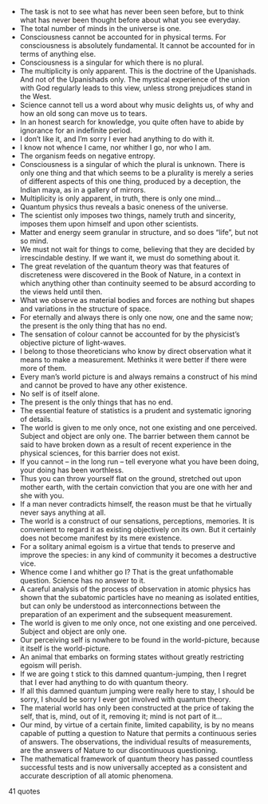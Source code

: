  - The task is not to see what has never been seen before, but to think what has never been thought before about what you see everyday.
 - The total number of minds in the universe is one.
 - Consciousness cannot be accounted for in physical terms. For consciousness is absolutely fundamental. It cannot be accounted for in terms of anything else.
 - Consciousness is a singular for which there is no plural.
 - The multiplicity is only apparent. This is the doctrine of the Upanishads. And not of the Upanishads only. The mystical experience of the union with God regularly leads to this view, unless strong prejudices stand in the West.
 - Science cannot tell us a word about why music delights us, of why and how an old song can move us to tears.
 - In an honest search for knowledge, you quite often have to abide by ignorance for an indefinite period.
 - I don’t like it, and I’m sorry I ever had anything to do with it.
 - I know not whence I came, nor whither I go, nor who I am.
 - The organism feeds on negative entropy.
 - Consciousness is a singular of which the plural is unknown. There is only one thing and that which seems to be a plurality is merely a series of different aspects of this one thing, produced by a deception, the Indian maya, as in a gallery of mirrors.
 - Multiplicity is only apparent, in truth, there is only one mind...
 - Quantum physics thus reveals a basic oneness of the universe.
 - The scientist only imposes two things, namely truth and sincerity, imposes them upon himself and upon other scientists.
 - Matter and energy seem granular in structure, and so does “life”, but not so mind.
 - We must not wait for things to come, believing that they are decided by irrescindable destiny. If we want it, we must do something about it.
 - The great revelation of the quantum theory was that features of discreteness were discovered in the Book of Nature, in a context in which anything other than continuity seemed to be absurd according to the views held until then.
 - What we observe as material bodies and forces are nothing but shapes and variations in the structure of space.
 - For eternally and always there is only one now, one and the same now; the present is the only thing that has no end.
 - The sensation of colour cannot be accounted for by the physicist’s objective picture of light-waves.
 - I belong to those theoreticians who know by direct observation what it means to make a measurement. Methinks it were better if there were more of them.
 - Every man’s world picture is and always remains a construct of his mind and cannot be proved to have any other existence.
 - No self is of itself alone.
 - The present is the only things that has no end.
 - The essential feature of statistics is a prudent and systematic ignoring of details.
 - The world is given to me only once, not one existing and one perceived. Subject and object are only one. The barrier between them cannot be said to have broken down as a result of recent experience in the physical sciences, for this barrier does not exist.
 - If you cannot – in the long run – tell everyone what you have been doing, your doing has been worthless.
 - Thus you can throw yourself flat on the ground, stretched out upon mother earth, with the certain conviction that you are one with her and she with you.
 - If a man never contradicts himself, the reason must be that he virtually never says anything at all.
 - The world is a construct of our sensations, perceptions, memories. It is convenient to regard it as existing objectively on its own. But it certainly does not become manifest by its mere existence.
 - For a solitary animal egoism is a virtue that tends to preserve and improve the species: in any kind of community it becomes a destructive vice.
 - Whence come I and whither go I? That is the great unfathomable question. Science has no answer to it.
 - A careful analysis of the process of observation in atomic physics has shown that the subatomic particles have no meaning as isolated entities, but can only be understood as interconnections between the preparation of an experiment and the subsequent measurement.
 - The world is given to me only once, not one existing and one perceived. Subject and object are only one.
 - Our perceiving self is nowhere to be found in the world-picture, because it itself is the world-picture.
 - An animal that embarks on forming states without greatly restricting egoism will perish.
 - If we are going t stick to this damned quantum-jumping, then I regret that I ever had anything to do with quantum theory.
 - If all this damned quantum jumping were really here to stay, I should be sorry, I should be sorry I ever got involved with quantum theory.
 - The material world has only been constructed at the price of taking the self, that is, mind, out of it, removing it; mind is not part of it...
 - Our mind, by virtue of a certain finite, limited capability, is by no means capable of putting a question to Nature that permits a continuous series of answers. The observations, the individual results of measurements, are the answers of Nature to our discontinuous questioning.
 - The mathematical framework of quantum theory has passed countless successful tests and is now universally accepted as a consistent and accurate description of all atomic phenomena.

41 quotes
